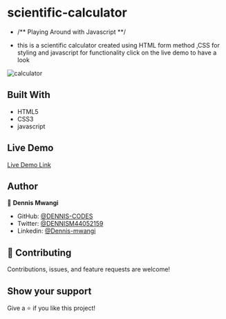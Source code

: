 # scientific-calculator
- /** Playing Around with Javascript **/

- this is a scientific calculator created using HTML form method ,CSS for styling and javascript for functionality
click on the live demo to have a look

![calculator](https://user-images.githubusercontent.com/65861136/98393005-c2fdcd00-2069-11eb-83d4-f17bdc3a7acd.png)

## Built With

- HTML5
- CSS3
- javascript

## Live Demo

[Live Demo Link](https://DENNIS-CODES.github.io/Scientific-calculator/)

## Author

👤 **Dennis Mwangi**

- GitHub: [@DENNIS-CODES](https://github.com/DENNIS-CODES)
- Twitter: [@DENNISM44052159](https://twitter.com/DENNISM44052159)
- Linkedin: [@Dennis-mwangi](https://www.linkedin.com/in/dennis-mwangi-14b7a01b2/)


## 🤝 Contributing

Contributions, issues, and feature requests are welcome!



## Show your support

Give a ⭐️ if you like this project!
